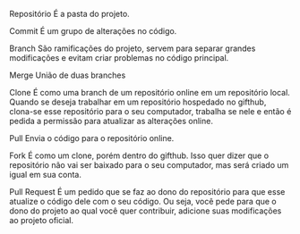 Repositório
É a pasta do projeto.

Commit 
É um grupo de alterações no  código.

Branch
São ramificações do projeto, servem para separar grandes
modificações e evitam criar problemas no código principal.

Merge
União de duas branches

Clone
É como uma branch de um repositório online em um repositório local.
Quando se deseja trabalhar em um repositório hospedado no gifthub,
clona-se esse repositório para o seu computador, trabalha se nele e 
então é pedida a permissão para atualizar as alterações online.

Pull
Envia o código para o repositório online.

Fork
É como um clone, porém dentro do gifthub. Isso quer dizer que o 
repositório não vai ser baixado para o seu computador, mas será
criado um igual em sua conta.

Pull Request
É um pedido que se faz ao dono do repositório para que esse atualize
o código  dele com o seu código. Ou seja, você pede para que o dono
do projeto ao qual você quer contribuir, adicione suas modificações ao
projeto oficial.   
